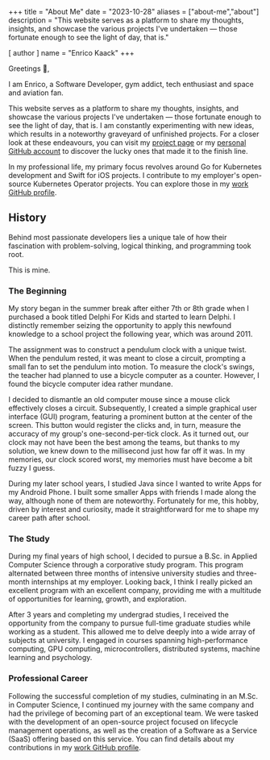 +++
title = "About Me"
date = "2023-10-28"
aliases = ["about-me","about"]
description = "This website serves as a platform to share my thoughts, insights, and showcase the various projects I've undertaken — those fortunate enough to see the light of day, that is."

[ author ]
  name = "Enrico Kaack"
+++

Greetings 👋,

I am Enrico, a Software Developer, gym addict, tech enthusiast and space and aviation fan.

This website serves as a platform to share my thoughts, insights, and showcase the various projects I've undertaken — those fortunate enough to see the light of day, that is. I am constantly experimenting with new ideas, which results in a noteworthy graveyard of unfinished projects. For a closer look at these endeavours, you can visit my [project page](/projects) or my [personal GitHub account](https://github.com/enrico-kaack) to discover the lucky ones that made it to the finish line.

In my professional life, my primary focus revolves around Go for Kubernetes development and Swift for iOS projects. I contribute to my employer's open-source Kubernetes Operator projects. You can explore those in my [work GitHub profile](https://github.com/enrico-kaack-comp).

## History

Behind most passionate developers lies a unique tale of how their fascination with problem-solving, logical thinking, and programming took root.

This is mine.

### The Beginning

My story began in the summer break after either 7th or 8th grade when I purchased a book titled Delphi For Kids and started to learn Delphi. I distinctly remember seizing the opportunity to apply this newfound knowledge to a school project the following year, which was around 2011.

The assignment was to construct a pendulum clock with a unique twist. When the pendulum rested, it was meant to close a circuit, prompting a small fan to set the pendulum into motion. To measure the clock's swings, the teacher had planned to use a bicycle computer as a counter. However, I found the bicycle computer idea rather mundane.

I decided to dismantle an old computer mouse since a mouse click effectively closes a circuit. Subsequently, I created a simple graphical user interface (GUI) program, featuring a prominent button at the center of the screen. This button would register the clicks and, in turn, measure the accuracy of my group's one-second-per-tick clock. As it turned out, our clock may not have been the best among the teams, but thanks to my solution, we knew down to the millisecond just how far off it was. In my memories, our clock scored worst, my memories must have become a bit fuzzy I guess.

During my later school years, I studied Java since I wanted to write Apps for my Android Phone. I built some smaller Apps with friends I made along the way, although none of them are noteworthy. Fortunately for me, this hobby, driven by interest and curiosity, made it straightforward for me to shape my career path after school.

### The Study

During my final years of high school, I decided to pursue a B.Sc. in Applied Computer Science through a corporative study program. This program alternated between three months of intensive university studies and three-month internships at my employer. Looking back, I think I really picked an excellent program with an excellent company, providing me with a multitude of opportunities for learning, growth, and exploration.

After 3 years and completing my undergrad studies, I received the opportunity from the company to pursue full-time graduate studies while working as a student. This allowed me to delve deeply into a wide array of subjects at university. I engaged in courses spanning high-performance computing, GPU computing, microcontrollers, distributed systems, machine learning and psychology.

### Professional Career

Following the successful completion of my studies, culminating in an M.Sc. in Computer Science, I continued my journey with the same company and had the privilege of becoming part of an exceptional team. We were tasked with the development of an open-source project focused on lifecycle management operations, as well as the creation of a Software as a Service (SaaS) offering based on this service. You can find details about my contributions in my [work GitHub profile](https://github.com/enrico-kaack-comp).